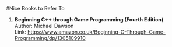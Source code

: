 #Nice Books to Refer To

1. **Beginning C++ through Game Programming (Fourth Edition)**   
   Author: Michael Dawson    
   Link: https://www.amazon.co.uk/Beginning-C-Through-Game-Programming/dp/1305109910
